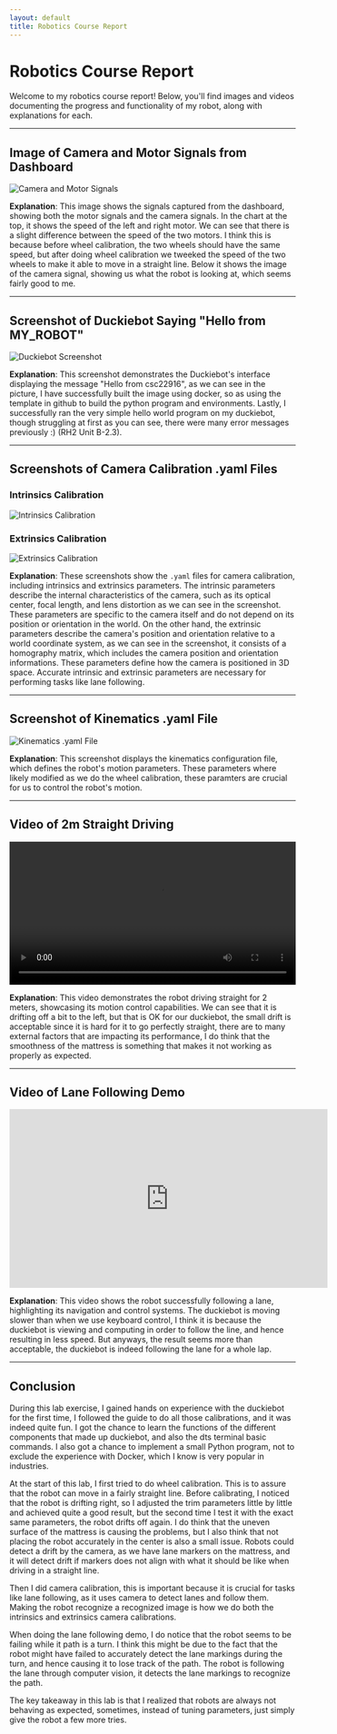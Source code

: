 ```yaml
---
layout: default
title: Robotics Course Report
---
```


# Robotics Course Report

Welcome to my robotics course report! Below, you'll find images and videos documenting the progress and functionality of my robot, along with explanations for each.

---

## Image of Camera and Motor Signals from Dashboard

![Camera and Motor Signals](assets/images/camera-motor-signals.jpg)

**Explanation**: This image shows the signals captured from the dashboard, showing both the motor signals and the camera signals. In the chart at the top, it shows the speed of the left and right motor. We can see that there is a slight difference between the speed of the two motors. I think this is because before wheel calibration, the two wheels should have the same speed, but after doing wheel calibration we tweeked the speed of the two wheels to make it able to move in a straight line. Below it shows the image of the camera signal, showing us what the robot is looking at, which seems fairly good to me.

---

## Screenshot of Duckiebot Saying "Hello from MY_ROBOT"

![Duckiebot Screenshot](assets/images/duckiebot-hello.jpg)

**Explanation**: This screenshot demonstrates the Duckiebot's interface displaying the message "Hello from csc22916", as we can see in the picture, I have successfully built the image using docker, so as using the template in github to build the python program and environments. Lastly, I successfully ran the very simple hello world program on my duckiebot, though struggling at first as you can see, there were many error messages previously :) (RH2 Unit B-2.3).

---

## Screenshots of Camera Calibration .yaml Files

### Intrinsics Calibration
![Intrinsics Calibration](assets/images/intrinsics-calibration.jpg)

### Extrinsics Calibration
![Extrinsics Calibration](assets/images/extrinsics-calibration.jpg)

**Explanation**: These screenshots show the `.yaml` files for camera calibration, including intrinsics and extrinsics parameters. The intrinsic parameters describe the internal characteristics of the camera, such as its optical center, focal length, and lens distortion as we can see in the screenshot. These parameters are specific to the camera itself and do not depend on its position or orientation in the world. On the other hand, the extrinsic parameters describe the camera's position and orientation relative to a world coordinate system, as we can see in the screenshot, it consists of a homography matrix, which includes the camera position and orientation informations. These parameters define how the camera is positioned in 3D space. Accurate intrinsic and extrinsic parameters are necessary for performing tasks like lane following.

---

## Screenshot of Kinematics .yaml File

![Kinematics .yaml File](assets/images/kinematics-yaml.jpg)

**Explanation**: This screenshot displays the kinematics configuration file, which defines the robot's motion parameters. These parameters where likely modified as we do the wheel calibration, these paramters are crucial for us to control the robot's motion.

---

## Video of 2m Straight Driving

<video width="100%" controls>
  <source src="/assets/videos/straight-driving.mp4" type="video/mp4">
  Your browser does not support the video tag.
</video>

**Explanation**: This video demonstrates the robot driving straight for 2 meters, showcasing its motion control capabilities. We can see that it is drifting off a bit to the left, but that is OK for our duckiebot, the small drift is acceptable since it is hard for it to go perfectly straight, there are to many external factors that are impacting its performance, I do think that the smoothness of the mattress is something that makes it not working as properly as expected.

---

## Video of Lane Following Demo

<iframe width="560" height="315" src="https://youtube.com/embed/yuF5YfN6ei0?si=yS2v0GK7UkI1nUGq" frameborder="0" allowfullscreen></iframe>

**Explanation**: This video shows the robot successfully following a lane, highlighting its navigation and control systems. The duckiebot is moving slower than when we use keyboard control, I think it is because the duckiebot is viewing and computing in order to follow the line, and hence resulting in less speed. But anyways, the result seems more than acceptable, the duckiebot is indeed following the lane for a whole lap.

---

## Conclusion

During this lab exercise, I gained hands on experience with the duckiebot for the first time, I followed the guide to do all those calibrations, and it was indeed quite fun. I got the chance to learn the functions of the different components that made up duckiebot, and also the dts terminal basic commands. I also got a chance to implement a small Python program, not to exclude the experience with Docker, which I know is very popular in industries.

At the start of this lab, I first tried to do wheel calibration. This is to assure that the robot can move in a fairly straight line. Before calibrating, I noticed that the robot is drifting right, so I adjusted the trim parameters little by little and achieved quite a good result, but the second time I test it with the exact same parameters, the robot drifts off again. I do think that the uneven surface of the mattress is causing the problems, but I also think that not placing the robot accurately in the center is also a small issue. Robots could detect a drift by the camera, as we have lane markers on the mattress, and it will detect drift if markers does not align with what it should be like when driving in a straight line.

Then I did camera calibration, this is important because it is crucial for tasks like lane following, as it uses camera to detect lanes and follow them. Making the robot recognize a recognized image is how we do both the intrinsics and extrinsics camera calibrations.

When doing the lane following demo, I do notice that the robot seems to be failing while it path is a turn. I think this might be due to the fact that the robot might have failed to accurately detect the lane markings during the turn, and hence causing it to lose track of the path. The robot is following the lane through computer vision, it detects the lane markings to recognize the path.

The key takeaway in this lab is that I realized that robots are always not behaving as expected, sometimes, instead of tuning parameters, just simply give the robot a few more tries.
